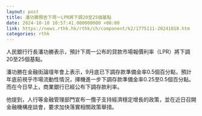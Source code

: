 ```yaml
---
layout: post
title: 潘功勝預告下周一LPR將下調20至25個基點
date: 2024-10-18 10:57:41.000000000 +08:00
link: https://news.rthk.hk/rthk/ch/component/k2/1775111-20241018.htm
categories: rthk
---
```


人民銀行行長潘功勝表示，預計下周一公布的貸款市場報價利率（LPR）將下調20至25個基點。

潘功勝在金融街論壇年會上表示，9月底已下調存款準備金率0.5個百分點，預計年底前視乎市場流動性情況，擇機進一步下調存款準備金率0.25至0.5個百分點。而在今日早上，商業銀行已經公布下調存款利率。

他提到，人行等金融管理部門宣布一攬子支持經濟穩定增長的政策，並在近日召開金融機構座談會，要求加快落實相關政策舉措。
